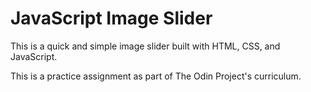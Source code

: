 # JavaScript Image Slider

This is a quick and simple image slider built with HTML, CSS, and JavaScript.

This is a practice assignment as part of The Odin Project's curriculum.
